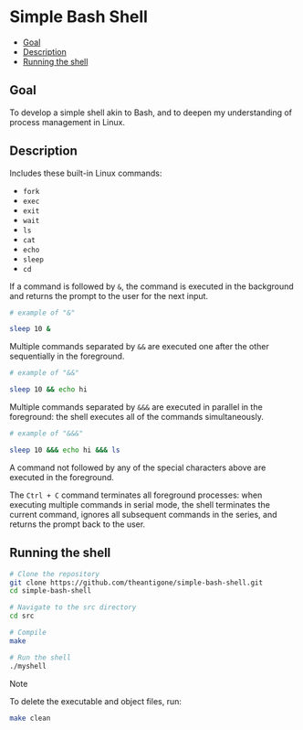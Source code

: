 # Simple Bash Shell

- [Goal](#goal)
- [Description](#description)
- [Running the shell](#running-the-shell)

## Goal

To develop a simple shell akin to Bash, and to deepen my understanding of process management in Linux.

## Description

Includes these built-in Linux commands:
- `fork`
- `exec`
- `exit`
- `wait`
- `ls`
- `cat`
- `echo`
- `sleep`
- `cd`

If a command is followed by `&`, the command is executed in the background and returns the prompt to the user for the next input.

```bash
# example of "&"

sleep 10 &
```

Multiple commands separated by `&&` are executed one after the other sequentially in the foreground.

```bash
# example of "&&"

sleep 10 && echo hi
```

Multiple commands separated by `&&&` are executed in parallel in the foreground: the shell executes all of the commands simultaneously.

```bash
# example of "&&&"

sleep 10 &&& echo hi &&& ls
```

A command not followed by any of the special characters above are executed in the foreground.

The `Ctrl + C` command terminates all foreground processes: when executing multiple commands in serial mode, the shell terminates the current command, ignores all subsequent commands in the series, and returns the prompt back to the user.

## Running the shell

```bash
# Clone the repository
git clone https://github.com/theantigone/simple-bash-shell.git
cd simple-bash-shell

# Navigate to the src directory
cd src

# Compile
make

# Run the shell
./myshell
```

> [!NOTE]
> To delete the executable and object files, run:
> ```bash
> make clean
> ```
